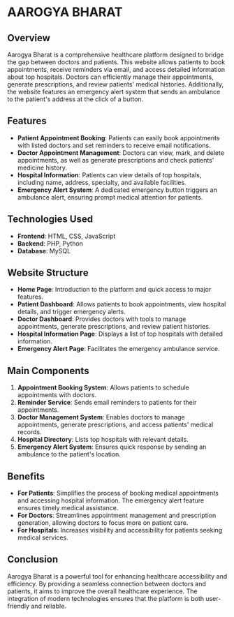 # AAROGYA BHARAT

## Overview
Aarogya Bharat is a comprehensive healthcare platform designed to bridge the gap between doctors and patients. This website allows patients to book appointments, receive reminders via email, and access detailed information about top hospitals. Doctors can efficiently manage their appointments, generate prescriptions, and review patients' medical histories. Additionally, the website features an emergency alert system that sends an ambulance to the patient's address at the click of a button.

## Features
- **Patient Appointment Booking**: Patients can easily book appointments with listed doctors and set reminders to receive email notifications.
- **Doctor Appointment Management**: Doctors can view, mark, and delete appointments, as well as generate prescriptions and check patients' medicine history.
- **Hospital Information**: Patients can view details of top hospitals, including name, address, specialty, and available facilities.
- **Emergency Alert System**: A dedicated emergency button triggers an ambulance alert, ensuring prompt medical attention for patients.
  
## Technologies Used
- **Frontend**: HTML, CSS, JavaScript
- **Backend**: PHP, Python
- **Database**: MySQL 

## Website Structure
- **Home Page**: Introduction to the platform and quick access to major features.
- **Patient Dashboard**: Allows patients to book appointments, view hospital details, and trigger emergency alerts.
- **Doctor Dashboard**: Provides doctors with tools to manage appointments, generate prescriptions, and review patient histories.
- **Hospital Information Page**: Displays a list of top hospitals with detailed information.
- **Emergency Alert Page**: Facilitates the emergency ambulance service.

## Main Components
1. **Appointment Booking System**: Allows patients to schedule appointments with doctors.
2. **Reminder Service**: Sends email reminders to patients for their appointments.
3. **Doctor Management System**: Enables doctors to manage appointments, generate prescriptions, and access patients' medical records.
4. **Hospital Directory**: Lists top hospitals with relevant details.
5. **Emergency Alert System**: Ensures quick response by sending an ambulance to the patient's location.

## Benefits
- **For Patients**: Simplifies the process of booking medical appointments and accessing hospital information. The emergency alert feature ensures timely medical assistance.
- **For Doctors**: Streamlines appointment management and prescription generation, allowing doctors to focus more on patient care.
- **For Hospitals**: Increases visibility and accessibility for patients seeking medical services.

## Conclusion
Aarogya Bharat is a powerful tool for enhancing healthcare accessibility and efficiency. By providing a seamless connection between doctors and patients, it aims to improve the overall healthcare experience. The integration of modern technologies ensures that the platform is both user-friendly and reliable.

